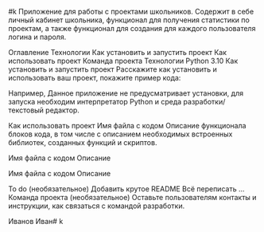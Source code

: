 #k
Приложение для работы с проектами школьников. Содержит в себе личный кабинет школьника, функционал для получения статистики по проектам, а также функционал для создания для каждого пользователя логина и пароля.

Оглавление
Технологии
Как установить и запустить проект
Как использовать проект
Команда проекта
Технологии
Python 3.10
Как установить и запустить проект
Расскажите как установить и использовать ваш проект, покажите пример кода:

Например, Данное приложение не предусматривает установки, для запуска необходим интерпретатор Python и среда разработки/текстовый редактор.

Как использовать проект
Имя файла с кодом
Описание функционала блоков кода, в том числе с описанием необходимых встроенных библиотек, созданных функций и скриптов.

Имя файла с кодом
Описание

Имя файла с кодом
Описание

To do (необязательное)
 Добавить крутое README
 Всё переписать
 ...
Команда проекта (необязательное)
Оставьте пользователям контакты и инструкции, как связаться с командой разработки.

Иванов Иван# k
